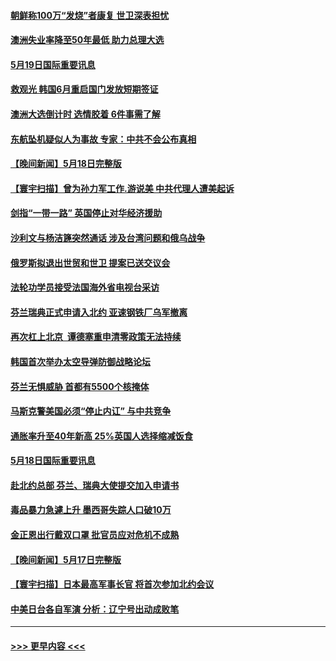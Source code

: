 #### [朝鲜称100万“发烧”者康复 世卫深表担忧](../pages/prog202/a103432935.md?t=05200001) 
#### [澳洲失业率降至50年最低 助力总理大选](../pages/prog202/a103432949.md?t=05200001) 
#### [5月19日国际重要讯息](../pages/prog202/a103432929.md?t=05200001) 
#### [救观光 韩国6月重启国门发放短期签证](../pages/prog202/a103432841.md?t=05200001) 
#### [澳洲大选倒计时 选情胶着 6件事需了解](../pages/prog202/a103432792.md?t=05200001) 
#### [东航坠机疑似人为事故 专家：中共不会公布真相](../pages/prog202/a103432747.md?t=05200001) 
#### [【晚间新闻】5月18日完整版](../pages/prog202/a103432635.md?t=05200001) 
#### [【寰宇扫描】曾为孙力军工作.游说美 中共代理人遭美起诉](../pages/prog202/a103432660.md?t=05200001) 
#### [剑指“一带一路” 英国停止对华经济援助](../pages/prog202/a103432687.md?t=05200001) 
#### [沙利文与杨洁篪突然通话 涉及台湾问题和俄乌战争](../pages/prog202/a103432643.md?t=05200001) 
#### [俄罗斯拟退出世贸和世卫 提案已送交议会](../pages/prog202/a103432435.md?t=05200001) 
#### [法轮功学员接受法国海外省电视台采访](../pages/prog202/a103432385.md?t=05200001) 
#### [芬兰瑞典正式申请入北约 亚速钢铁厂乌军撤离](../pages/prog202/a103432365.md?t=05200001) 
#### [再次杠上北京  谭德塞重申清零政策无法持续](../pages/prog202/a103432382.md?t=05200001) 
#### [韩国首次举办太空导弹防御战略论坛](../pages/prog202/a103432307.md?t=05200001) 
#### [芬兰无惧威胁 首都有5500个核掩体](../pages/prog202/a103432123.md?t=05200001) 
#### [马斯克警美国必须“停止内讧” 与中共竞争](../pages/prog202/a103432115.md?t=05200001) 
#### [通胀率升至40年新高 25%英国人选择缩减饭食](../pages/prog202/a103432103.md?t=05200001) 
#### [5月18日国际重要讯息](../pages/prog202/a103432076.md?t=05200001) 
#### [赴北约总部 芬兰、瑞典大使提交加入申请书](../pages/prog202/a103432020.md?t=05200001) 
#### [毒品暴力急遽上升 墨西哥失踪人口破10万](../pages/prog202/a103431978.md?t=05200001) 
#### [金正恩出行戴双口罩 批官员应对危机不成熟](../pages/prog202/a103431921.md?t=05200001) 
#### [【晚间新闻】5月17日完整版](../pages/prog202/a103431791.md?t=05200001) 
#### [【寰宇扫描】日本最高军事长官 将首次参加北约会议](../pages/prog202/a103431822.md?t=05200001) 
#### [中美日台各自军演 分析：辽宁号出动成败笔](../pages/prog202/a103431824.md?t=05200001) 

----
#### [ >>> 更早内容 <<< ](../indexes/prog202-earlier.md)
